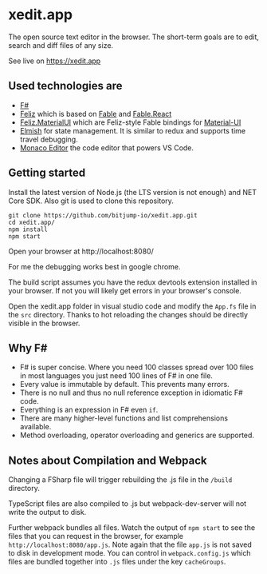 # xedit.app
The open source text editor in the browser. The short-term goals are to edit, search and diff files of any size.

See live on https://xedit.app  


## Used technologies are

- [F#](https://fsharp.org/)
- [Feliz](https://github.com/Zaid-Ajaj/Feliz) which is based on [Fable](https://fable.io/) and [Fable.React](https://github.com/fable-compiler/fable-react)
- [Feliz.MaterialUI](https://github.com/cmeeren/Feliz.MaterialUI) which are Feliz-style Fable bindings for [Material-UI](https://material-ui.com/)
- [Elmish](https://elmish.github.io/elmish/) for state management. It is similar to redux and supports time travel debugging.
- [Monaco Editor](https://microsoft.github.io/monaco-editor/) the code editor that powers VS Code.

## Getting started

Install the latest version of Node.js (the LTS version is not enough) and NET Core SDK. Also git is used to clone this repository.

```
git clone https://github.com/bitjump-io/xedit.app.git
cd xedit.app/
npm install
npm start
```

Open your browser at http://localhost:8080/

For me the debugging works best in google chrome.

The build script assumes you have the redux devtools extension installed in your browser. If not you will likely get errors in your browser's console.

Open the xedit.app folder in visual studio code and modify the `App.fs` file in the `src` directory. Thanks to hot reloading the changes should be directly visible in the browser.

## Why F#

- F# is super concise. Where you need 100 classes spread over 100 files in most languages you just need 100 lines of F# in one file.  
- Every value is immutable by default. This prevents many errors.  
- There is no null and thus no null reference exception in idiomatic F# code.  
- Everything is an expression in F# even `if`.  
- There are many higher-level functions and list comprehensions available.  
- Method overloading, operator overloading and generics are supported.

## Notes about Compilation and Webpack

Changing a FSharp file will trigger rebuilding the .js file in the `/build` directory.

TypeScript files are also compiled to .js but webpack-dev-server will not write the output to disk.

Further webpack bundles all files. Watch the output of `npm start` to see the files that you can request in the browser, for example `http://localhost:8080/app.js`. Note again that the file `app.js` is not saved to disk in development mode. You can control in `webpack.config.js` which files are bundled together into `.js` files under the key `cacheGroups`.
